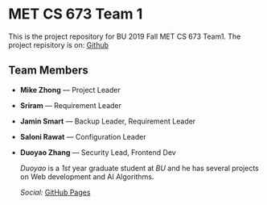 # MET CS 673 Team 1
This is the project repository for BU 2019 Fall MET CS 673 Team1.
The project repisitory is on: [Github](https://github.com/bumetcs673f19/cs673-project-team-1#team)
## Team Members
- **Mike Zhong** — Project Leader

- **Sriram** — Requirement Leader

- **Jamin Smart** — Backup Leader, Requirement Leader

- **Saloni Rawat** — Configuration Leader

- **Duoyao Zhang** — Security Lead, Frontend Dev

   *Duoyao* is a *1st* year graduate student at *BU* and he has several projects on Web development and AI Algorithms.

    *Social:* [GitHub Pages](https://github.com/zever4ever/Zever/)
